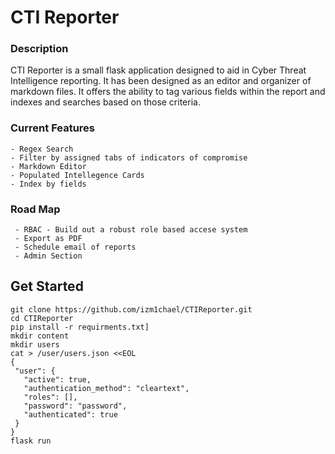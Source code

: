
# CTI Reporter

### Description
CTI Reporter is a small flask application designed to aid in Cyber Threat Intelligence reporting. It has been designed as an editor and organizer of markdown files. It offers the ability to tag various fields within the report and indexes and searches based on those criteria.

### Current Features
	- Regex Search
	- Filter by assigned tabs of indicators of compromise
	- Markdown Editor
	- Populated Intellegence Cards
	- Index by fields


### Road Map

	 - RBAC - Build out a robust role based accese system
	 - Export as PDF
	 - Schedule email of reports
	 - Admin Section

## Get Started

    git clone https://github.com/izm1chael/CTIReporter.git
    cd CTIReporter
    pip install -r requirments.txt]
    mkdir content
    mkdir users
    cat > /user/users.json <<EOL
    {  
	 "user": {  
	   "active": true,  
	   "authentication_method": "cleartext",  
	   "roles": [],  
       "password": "password",  
       "authenticated": true  
     }  
    }
    flask run
